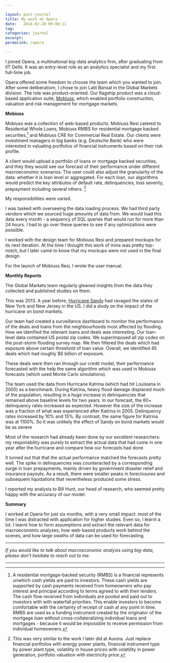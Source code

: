 ```yaml
---

layout: post-journal
title: My work at Opera
date:   2014-02-28 09:00:11
tag:
categories: journal
excerpt: 
permalink: /opera

---
```


I joined Opera, a multinational big-data analytics firm, after graduating from IIT Delhi. It was an entry-level role as an analytics specialist and my first full-time job.


Opera offered some freedom to choose the team which you wanted to join. After some deliberatiom, I chose to join Lalit Bansal in the Global Markets division. The role was product-oriented.  Our flagship product was a cloud-based application suite, [Mobiuss](https://www.operasolutions.com/knowledge-base/product-sheet/mobiuss-%E2%80%94-why-take-unnecessary-chances-risk#), which enabled portfolio construction, valuation and risk management for mortgage markets.

**Mobiuss**

Mobiuss was a collection of web-based products.  Mobiuss Resi catered to Residential Whole Loans, Mobiuss RMBS for residential mortgage backed securities,[^RMBS] and Mobiuss CRE for Commercial Real Estate. Our clients were investment managers in big banks (e.g. Deutsche Bank) who were interested in valuating portfolios of financial instruments based on their risk profile.  

[^RMBS]:  A residential mortgage-backed security (RMBS) is a financial represents unwhich cash yields are paid to investors. These cash yields are supported by cash payments received from homeowners who pay interest and principal according to terms agreed to with their lenders. The  cash flow received from individuals are pooled and paid out to investors with with waterfall priorities. This enable investors to become comfortable with the certainty of receipt of cash at any point in time. RMBS are used as a funding instrument created by the originator of the mortgage loan without cross-collateralizing individual loans and mortgages - because it would be impossible to receive permission from individual homeowners. 

A client would upload a portfolio of loans or mortgage backed securities, and they they would see our forecast of their performance under different macroeconomic scenarios. The user could also adjust the granularity of the data: whether it is loan level or aggregated. For each loan, our algorithms would predict the key attributes of default rate, delinquencies, loss severity, prepayment including several others. [^aurora]

[^aurora]: This was very similar to the work I later did at Aurora. Just replace financial portfolios with energy power plants, financial instrument type  by power plant type, volatility in house prices with volatility in power generation, portfolio valuation with electricity price.

My responsibilities were varied. 

I was tasked with overseeing the data loading process.  We had third party vendors which we sourced huge amounts of data from.  We would load this data every month - a sequency of SQL queries that would run for more than 24 hours. I had to go over these queries to see if any optimizations were possible. 

I worked with the design team for Mobiuss Resi and prepared mockups for its next iteration. At the time I thought this work of mine was pretty top-notch, but I later came to know that my mockups were not used in the final design.   

For the launch of Mobiuss Resi, I wrote the user manual. 


**Monthly Reports**


The Global Markets team regularly gleaned insights from the data they collected and published studies on them. 

This was 2013. A year before, [Hurricane Sandy](https://en.wikipedia.org/wiki/Hurricane_Sandy) had ravaged the states of New York and New Jersey in the US. I did a study on the impact of the hurricane on bond markets. 

Our team had created a surveillance dashboard to monitor the performance of the deals and loans from the neighbourhoods most affected by flooding.  How we idenified the relevant loans and deals was interesting. Our loan-level data contained US postal zip codes. We superimposed all zip codes on the post-storm flooding survey map. We then filtered the deals which had exposure above certain threshold of loan value. Overall, we identified 45 deals which had roughly $6 billion of exposure. 

These deals were then ran through our credit model, their performance forecasted with the help the same algorithm which was used in Mobiuss forecasts (which used Monte Carlo simulations). 

The team used the data from Hurricane Katrina (which had hit Louisiana in 2005) as a benchmark. During Katrina, heavy flood damage displaced much of the population, resulting in a huge increase in delinquencies that remained above baseline levels for two years. In our forecast,  the 60+ delinquency rates increased as expected. However the size of the increase was a fraction of what was experienced after Katrina in 2005. Delinquency rates increased by 10%  and 15%. By contrast, the same figure for Katrina was at 1100%.  So it was unlikely the effect of Sandy on bond markets would be as severe

Most of the research had already been done by our excellent researchers: my responsbility was purely to extract the actual data that had come in one year after the hurricane and compare how our forecasts had done. 

It turned out that that the actual performance matched the forecasts pretty well. The spike in delinquencies was counteracted by a corresponding surge in loan prepayments, mainly driven by government disaster relief and insurance payouts. As a result, there were smaller peaks in foreclosures and subsequent liquidations that nevertheless produced some stress.

I reported my analysis to Bill Hunt, our head of research, who seemed pretty happy with the accuracy of our model.  


**Summary**

I worked at Opera for just six months, with a very small impact: most of the time I was distracted with application for higher studies. Even so, I learnt a lot. I learnt how to form assumptions and extract the relevant data for macroeconomic analyses, how web-based products work behind the scenes, and how large swaths of data can be used for forecasting. 

***

 
*If you would like to talk about macroeconomic analysis using big-data, please don't hesitate to reach out to me.* 


***



